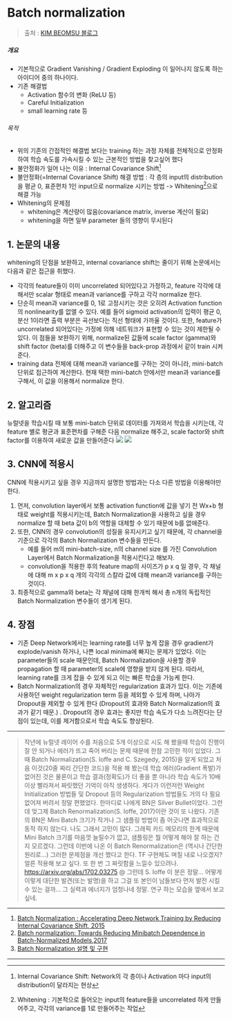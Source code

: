 # Batch normalization

> 출처 : [KIM BEOMSU 블로그](https://shuuki4.wordpress.com/2016/01/13/batch-normalization-설명-및-구현/)

##### 개요 

* 기본적으로 Gradient Vanishing / Gradient Exploding 이 일어나지 않도록 하는 아이디어 중의 하나이다.
* 기존 해결법
    * Activation 함수의 변화 (ReLU 등)
    * Careful Initialization
    * small learning rate 등


###### 목적 
* 위의 기존의 간접적인 해결법 보다는 training 하는 과정 자체를 전체적으로 안정화하여 학습 속도를 가속시킬 수 있는 근본적인 방법을 찾고싶어 했다
* 불안정화가 일어 나는 이유 : Internal Covariance Shift[^1]
* 불안정화(=Internal Covariance Shift) 해결 방법 : 각 층의 input의 distribution을 평균 0, 표준편차 1인 input으로 normalize 시키는 방법 -> Whitening[^2]으로 해결 가능 
* Whitening의 문제점
    * whitening은 계산량이 많음(covariance matrix, inverse 계산이 필요) 
    * whitening을 하면 일부 parameter 들의 영향이 무시된다

## 1. 논문의 내용 
whitening의 단점을 보완하고, internal covariance shift는 줄이기 위해 논문에서는 다음과 같은 접근을 취했다.
*  각각의 feature들이 이미 uncorrelated 되어있다고 가정하고, feature 각각에 대해서만 scalar 형태로 mean과 variance를 구하고 각각 normalize 한다.
* 단순히 mean과 variance를 0, 1로 고정시키는 것은 오히려 Activation function의 nonlinearity를 없앨 수 있다. 예를 들어 sigmoid activation의 입력이 평균 0, 분산 1이라면 출력 부분은 곡선보다는 직선 형태에 가까울 것이다. 또한, feature가 uncorrelated 되어있다는 가정에 의해 네트워크가 표현할 수 있는 것이 제한될 수 있다. 이 점들을 보완하기 위해, normalize된 값들에 scale factor (gamma)와 shift factor (beta)를 더해주고 이 변수들을 back-prop 과정에서 같이 train 시켜준다.
* training data 전체에 대해 mean과 variance를 구하는 것이 아니라, mini-batch 단위로 접근하여 계산한다. 현재 택한 mini-batch 안에서만 mean과 variance를 구해서, 이 값을 이용해서 normalize 한다.


## 2. 알고리즘 
뉴럴넷을 학습시킬 때 보통 mini-batch 단위로 데이터를 가져와서 학습을 시키는데, 각 feature 별로 평균과 표준편차를 구해준 다음 normalize 해주고, scale factor와 shift factor를 이용하여 새로운 값을 만들어준다
![](https://shuuki4.files.wordpress.com/2016/01/bn1.png)
![](https://shuuki4.files.wordpress.com/2016/01/bn2.png)

## 3. CNN에 적용시 
CNN에 적용시키고 싶을 경우 지금까지 설명한 방법과는 다소 다른 방법을 이용해야만 한다. 

1. 먼저, convolution layer에서 보통 activation function에 값을 넣기 전 Wx+b 형태로 weight를 적용시키는데, Batch Normalization을 사용하고 싶을 경우 normalize 할 때 beta 값이 b의 역할을 대체할 수 있기 때문에 b를 없애준다. 
2. 또한, CNN의 경우 convolution의 성질을 유지시키고 싶기 때문에, 각 channel을 기준으로  각각의 Batch Normalization 변수들을 만든다. 
    * 예를 들어 m의 mini-batch-size, n의 channel size 를 가진 Convolution Layer에서 Batch Normalization을 적용시킨다고 해보자. 
    * convolution을 적용한 후의 feature map의 사이즈가 p x q 일 경우, 각 채널에 대해 m x p x q 개의 각각의 스칼라 값에 대해 mean과 variance를 구하는 것이다. 
3. 최종적으로 gamma와 beta는 각 채널에 대해 한개씩 해서 총 n개의 독립적인 Batch Normalization 변수들이 생기게 된다.

## 4. 장점 
* 기존 Deep Network에서는 learning rate를 너무 높게 잡을 경우 gradient가 explode/vanish 하거나, 나쁜 local minima에 빠지는 문제가 있었다. 이는 parameter들의 scale 때문인데, Batch Normalization을 사용할 경우 propagation 할 때 parameter의 scale에 영향을 받지 않게 된다. 따라서, learning rate를 크게 잡을 수 있게 되고 이는 빠른 학습을 가능케 한다.
* Batch Normalization의 경우 자체적인 regularization 효과가 있다. 이는 기존에 사용하던 weight regularization term 등을 제외할 수 있게 하며, 나아가 Dropout을 제외할 수 있게 한다 (Dropout의 효과와 Batch Normalization의 효과가 같기 때문.) . Dropout의 경우 효과는 좋지만 학습 속도가 다소 느려진다는 단점이 있는데, 이를 제거함으로서 학습 속도도 향상된다.
---
> 작년에 뉴럴넷 레이어 수를 처음으로 5개 이상으로 시도 해 봤을때 학습이 진행이 잘 안 되거나 에러가 뜨고 죽어 버리는 문제 때문에 한참 고민한 적이 있었다.
그때 Batch Normalization(S. Ioffe and C. Szegedy, 2015)을 알게 되었고 처음 이것(20줄 짜리 간단한 코드)을 적용 해 봤는데 학습 에러(Gradient 폭발)가 없어진 것은 물론이고 학습 결과(정확도)가 더 좋을 뿐 아니라 학습 속도가 10배 이상 빨라져서 짜릿했던 기억이 아직 생생하다.
게다가 이런저런 Weight Initialization 방법들 및 Dropout 등의 Regularization 방법들도 거의 다 필요 없어져 버려서 정말 편했었다.
한마디로 나에게 BN은 Silver Bullet이었다.
그런데 엊그제 Batch Renormalization(S. Ioffe, 2017)이란 것이 또 나왔다.
기존의 BN은 Mini Batch 크기가 작거나 그 샘플링 방법이 좀 어긋나면 효과적으로 동작 하지 않는다. 나도 그래서 고민이 많다. 그래픽 카드 메모리의 한계 때문에 Mini Batch 크기를 마음껏 늘릴수가 없고, 샘플링은 뭘 어떻게 해야 잘 하는 건지 모르겠다.
그런데 이번에 나온 이 Batch Renormalization은 (역시나 간단한 원리로...) 그러한 문제점을 개선 했다고 한다.
TF 구현체도 며칠 내로 나오겠지? 얼른 적용해 보고 싶다. 또 한 번 그 짜릿함을 느낄수 있으려나.
https://arxiv.org/abs/1702.03275
@ 그런데 S. Ioffe 이 분은 정말... 어떻게 이렇게 대단한 발견(또는 발명)을 하고 그걸 또 본인이 남들보다 먼저 발전 시킬수 있는 걸까... 그 실력과 에너지가 엄청나네 정말. 연구 하는 모습을 옆에서 보고 싶네.

---

1. [Batch Normalization : Accelerating Deep Network Training by Reducing Internal Covariance Shift, 2015](http://arxiv.org/abs/1502.03167)
2. [Batch normalization: Towards Reducing Minibatch Dependence in Batch-Normalized Models,2017](https://arxiv.org/abs/1702.03275)
3. [Batch Normalization 설명 및 구현](https://shuuki4.wordpress.com/2016/01/13/batch-normalization-설명-및-구현/)


---
[^1]: Internal Covariance Shift: Network의 각 층이나 Activation 마다 input의 distribution이 달라지는 현상
[^2]: Whitening : 기본적으로 들어오는 input의 feature들을 uncorrelated 하게 만들어주고, 각각의 variance를 1로 만들어주는 작업 













